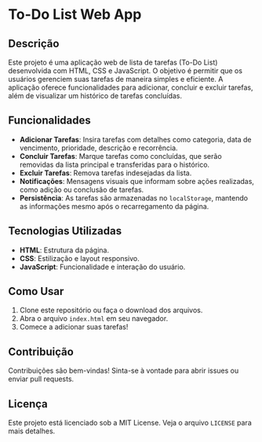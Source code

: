 # To-Do List Web App

## Descrição

Este projeto é uma aplicação web de lista de tarefas (To-Do List) desenvolvida com HTML, CSS e JavaScript. O objetivo é permitir que os usuários gerenciem suas tarefas de maneira simples e eficiente. A aplicação oferece funcionalidades para adicionar, concluir e excluir tarefas, além de visualizar um histórico de tarefas concluídas.

## Funcionalidades

- **Adicionar Tarefas**: Insira tarefas com detalhes como categoria, data de vencimento, prioridade, descrição e recorrência.
- **Concluir Tarefas**: Marque tarefas como concluídas, que serão removidas da lista principal e transferidas para o histórico.
- **Excluir Tarefas**: Remova tarefas indesejadas da lista.
- **Notificações**: Mensagens visuais que informam sobre ações realizadas, como adição ou conclusão de tarefas.
- **Persistência**: As tarefas são armazenadas no `localStorage`, mantendo as informações mesmo após o recarregamento da página.

## Tecnologias Utilizadas

- **HTML**: Estrutura da página.
- **CSS**: Estilização e layout responsivo.
- **JavaScript**: Funcionalidade e interação do usuário.

## Como Usar

1. Clone este repositório ou faça o download dos arquivos.
2. Abra o arquivo `index.html` em seu navegador.
3. Comece a adicionar suas tarefas!

## Contribuição

Contribuições são bem-vindas! Sinta-se à vontade para abrir issues ou enviar pull requests.

## Licença

Este projeto está licenciado sob a MIT License. Veja o arquivo `LICENSE` para mais detalhes.

